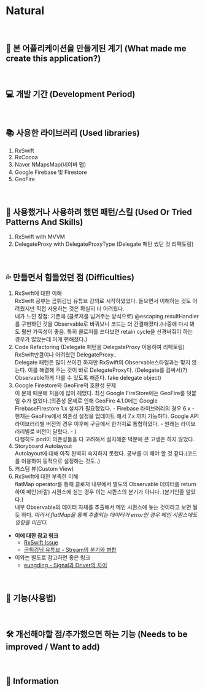 # Natural   
      
&nbsp;   
      
## 🤔 본 어플리케이션을 만들게된 계기 (What made me create this application?)
   
&nbsp;   
   
## 💻 개발 기간 (Development Period)
   
&nbsp;   
   
## 📚 사용한 라이브러리 (Used libraries)     
1. RxSwift
2. RxCocoa
3. Naver NMapsMap(네이버 맵)
4. Google Firebase 및 Firestore
5. GeoFire 
   
&nbsp;   
   
## 🚀 사용했거나 사용하려 했던 패턴/스킬 (Used Or Tried Patterns And Skills)
1. RxSwift with MVVM
2. DelegateProxy with DelegateProxyType (Delegate 패턴 썼던 것 리팩토링)   
   
&nbsp;   
   
## 💦 만들면서 힘들었던 점 (Difficulties)
1. RxSwift에 대한 이해   
RxSwift 공부는 곰튀김님 유튜브 강의로 시작하였었다. 들으면서 이해하는 것도 어려웠지만 직접 사용하는 것은 확실히 더 어려웠다.   
내가 느낀 장점: 기존에 (클로저를 넘겨주는 방식으로) @escaping resultHandler를 구현하던 것을 Observable로 바꿔보니 코드는 더 간결해졌다.(나중에 다시 봐도 훨씬 가독성이 좋음. 특히 클로저를 쓰다보면 retain cycle을 신경써줘야 하는 경우가 많았는데 이게 편해졌다.)   
2. Code Refactoring (Delegate 패턴을 DelegateProxy 이용하여 리팩토링)   
RxSwift만큼이나 어려웠던 DelegateProxy..   
Delegate 패턴은 많이 쓰이긴 하지만 RxSwift의 Observable스타일과는 맞지 않는다. 이를 해결해 주는 것이 바로 DelegateProxy다. (Delegate를 감싸서(?) Observable하게 다룰 수 있도록 해준다. fake delegate object)   
3. Google Firestore와 GeoFire의 호환성 문제    
이 문제 때문에 처음에 많이 헤맸다. 최신 Google FireStore에는 GeoFire를 덧붙일 수가 없었다.(의존성 문제로 인해 GeoFire 4.1.0에는 Google FirebaseFirestore 1.x 설치가 필요했었다. - Firebase 라이브러리의 경우 6.x - 현재는 GeoFire에서 의존성 설정을 업데이트 해서 7.x 까지 가능하다. Google API 라이브러리별 버전의 경우 이후에 구글에서 한가지로 통합하였다. - 원래는 라이브러리별로 버전이 달랐다. - )       
다행히도 pod이 의존성들을 다 고려해서 설치해준 덕분에 큰 고생은 하지 않았다.   
4. Storyboard Autolayout    
Autolayout에 대해 아직 완벽히 숙지하지 못했다. 공부를 더 해야 할 것 같다.(코드를 이용하여 동적으로 설정하는 것도..)    
5. 커스텀 뷰(Custom View)   
6. RxSwift에 대한 부족한 이해    
flatMap operator를 통해 클로저 내부에서 별도의 Observable 데이터를 return하여 메인(바깥) 시퀀스에 싣는 경우 이는 시퀸스의 분기가 아니다. (분기인줄 알았다.)    
내부 Observable의 데이터 자체를 추출해서 메인 시퀀스에 놓는 것이라고 보면 될 듯 하다. *따라서 flatMap을 통해 추출되는 데이터가 error인 경우 메인 시퀀스에도 영향을 미친다.*   
+ **이에 대한 참고 링크**   
  - [RxSwift Issue](https://github.com/ReactiveX/RxSwift/issues/1162)   
  - [곰튀김님 유튜브 - Stream의 분기와 병합](https://www.youtube.com/watch?v=YSYnETTi1pE&t=406s)   
+ 이와는 별도로 참고하면 좋은 링크   
  - [eungding - Signal과 Driver의 차이](https://eunjin3786.tistory.com/75)

&nbsp;   
   
## 💬 기능(사용법) 
   
&nbsp;   
   
## 🛠 개선해야할 점/추가했으면 하는 기능 (Needs to be improved / Want to add)
   
&nbsp;   
   
## 📝 Information
   
&nbsp;   
   
